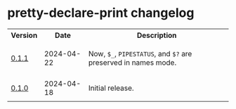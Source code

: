 # pretty-declare-print changelog

<table>
    <tr>
        <th>Version</th>
        <th>Date</th>
        <th>Description</th>
    </tr>
    <tr>
        <td>
            <a href="https://github.com/linguisticmind/pretty-declare-print/releases/tag/v0.1.1">0.1.1</a></td>
        <td>
            2024-04-22
        </td>
        <td>
            <p>
                Now, <code>$&lowbar;</code>, <code>PIPESTATUS</code>, and <code>$?</code> are preserved in names mode.
            </p>
        </td>
    </tr>
    <tr>
        <td>
            <a href="https://github.com/linguisticmind/pretty-declare-print/releases/tag/v0.1.0">0.1.0</a></td>
        <td>
            2024-04-18
        </td>
        <td>
            <p>
                Initial release.
            </p>
        </td>
    </tr>
</table>
